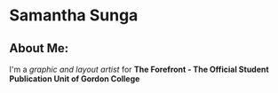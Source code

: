 # Samantha Sunga
## About Me:
I'm a *graphic and layout artist* for **The Forefront - The Official Student Publication Unit of Gordon College**
